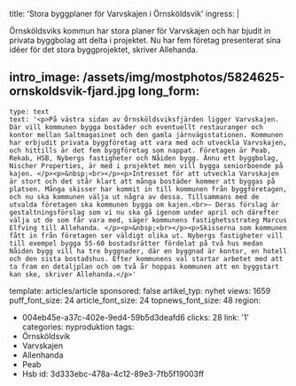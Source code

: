 title: 'Stora byggplaner för Varvskajen i Örnsköldsvik'
ingress: |
  <p>Örnsköldsviks kommun har stora planer för Varvskajen och har bjudit in privata byggbolag att delta i projektet. Nu har fem företag presenterat sina idéer för det stora byggprojektet, skriver Allehanda.
  </p>
  
intro_image: /assets/img/mostphotos/5824625-ornskoldsvik-fjard.jpg
long_form:
  -
    type: text
    text: '<p>På västra sidan av Örnsköldsviksfjärden ligger Varvskajen. Där vill kommunen bygga bostäder och eventuellt restauranger och kontor mellan Saltmagasinet och den gamla järnvägsstationen. Kommunen har erbjudit privata byggföretag att vara med och utveckla Varvskajen, och hittills är det fem byggföretag som nappat. Företagen är Peab, Rekab, HSB, Nybergs fastigheter och Nåiden bygg. Ännu ett byggbolag, Nischer Properties, är med i projektet men vill bygga seniorboende på kajen. </p><p>&nbsp;<br></p><p>Intresset för att utveckla Varvskajen är stort och det står klart att många bostäder kommer att byggas på platsen. Många skisser har kommit in till kommunen från byggföretagen, och nu ska kommunen välja ut några av dessa. Tillsammans med de utvalda företagen ska kommunen bygga om kajen.<br>– Deras förslag är gestaltningsförslag som vi nu ska gå igenom under april och därefter välja ut de som får vara med, säger kommunens fastighetsstrateg Marcus Elfving till Allehanda. </p><p>&nbsp;<br></p><p>Skisserna som kommunen fått in från företagen ser väldigt olika ut. Nybergs fastigheter vill till exempel bygga 55-60 bostadsrätter fördelat på två hus medan Nåiden bygg vill ha tre byggnader, där en byggnad är kontor, en hotell och den sista bostadshus. Efter kommunens val startar arbetet med att ta fram en detaljplan och om två år hoppas kommunen att en byggstart kan ske, skriver Allehanda.</p>'
template: articles/article
sponsored: false
artikel_typ: nyhet
views: 1659
puff_font_size: 24
article_font_size: 24
topnews_font_size: 48
region:
  - 004eb45e-a37c-402e-9ed4-59b5d3deafd6
clicks: 28
link: '1'
categories: nyproduktion
tags:
  - Örnsköldsvik
  - Varvskajen
  - Allenhanda
  - Peab
  - Hsb
id: 3d333ebc-478a-4c12-89e3-7fb5f19003ff

